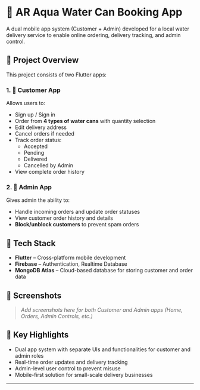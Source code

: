 # 🚰 AR Aqua Water Can Booking App

A dual mobile app system (Customer + Admin) developed for a local water delivery service to enable online ordering, delivery tracking, and admin control.

## 📱 Project Overview

This project consists of two Flutter apps:

### 1. 👤 Customer App
Allows users to:
- Sign up / Sign in
- Order from **4 types of water cans** with quantity selection
- Edit delivery address
- Cancel orders if needed
- Track order status:  
  - Accepted  
  - Pending  
  - Delivered  
  - Cancelled by Admin  
- View complete order history

### 2. 🔧 Admin App
Gives admin the ability to:
- Handle incoming orders and update order statuses
- View customer order history and details
- **Block/unblock customers** to prevent spam orders

## 🔧 Tech Stack

- **Flutter** – Cross-platform mobile development  
- **Firebase** – Authentication, Realtime Database  
- **MongoDB Atlas** – Cloud-based database for storing customer and order data

## 📸 Screenshots

> _Add screenshots here for both Customer and Admin apps (Home, Orders, Admin Controls, etc.)_

## 🎯 Key Highlights

- Dual app system with separate UIs and functionalities for customer and admin roles  
- Real-time order updates and delivery tracking  
- Admin-level user control to prevent misuse  
- Mobile-first solution for small-scale delivery businesses

---

